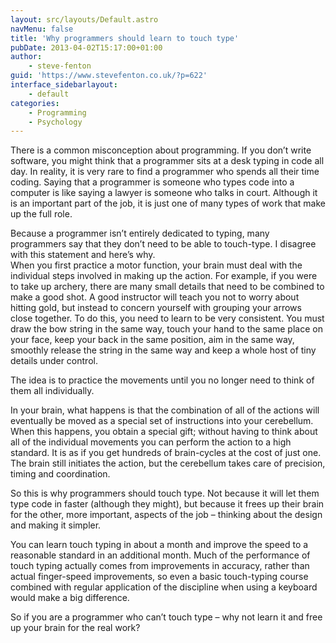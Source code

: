 ```yaml
---
layout: src/layouts/Default.astro
navMenu: false
title: 'Why programmers should learn to touch type'
pubDate: 2013-04-02T15:17:00+01:00
author:
    - steve-fenton
guid: 'https://www.stevefenton.co.uk/?p=622'
interface_sidebarlayout:
    - default
categories:
    - Programming
    - Psychology
---
```


There is a common misconception about programming. If you don’t write software, you might think that a programmer sits at a desk typing in code all day. In reality, it is very rare to find a programmer who spends all their time coding. Saying that a programmer is someone who types code into a computer is like saying a lawyer is someone who talks in court. Although it is an important part of the job, it is just one of many types of work that make up the full role.

Because a programmer isn’t entirely dedicated to typing, many programmers say that they don’t need to be able to touch-type. I disagree with this statement and here’s why.  
When you first practice a motor function, your brain must deal with the individual steps involved in making up the action. For example, if you were to take up archery, there are many small details that need to be combined to make a good shot. A good instructor will teach you not to worry about hitting gold, but instead to concern yourself with grouping your arrows close together. To do this, you need to learn to be very consistent. You must draw the bow string in the same way, touch your hand to the same place on your face, keep your back in the same position, aim in the same way, smoothly release the string in the same way and keep a whole host of tiny details under control.

The idea is to practice the movements until you no longer need to think of them all individually.

In your brain, what happens is that the combination of all of the actions will eventually be moved as a special set of instructions into your cerebellum. When this happens, you obtain a special gift; without having to think about all of the individual movements you can perform the action to a high standard. It is as if you get hundreds of brain-cycles at the cost of just one. The brain still initiates the action, but the cerebellum takes care of precision, timing and coordination.

So this is why programmers should touch type. Not because it will let them type code in faster (although they might), but because it frees up their brain for the other, more important, aspects of the job – thinking about the design and making it simpler.

You can learn touch typing in about a month and improve the speed to a reasonable standard in an additional month. Much of the performance of touch typing actually comes from improvements in accuracy, rather than actual finger-speed improvements, so even a basic touch-typing course combined with regular application of the discipline when using a keyboard would make a big difference.

So if you are a programmer who can’t touch type – why not learn it and free up your brain for the real work?